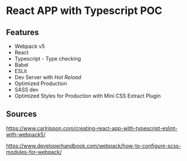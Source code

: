 # React APP with Typescript POC
## Features

- Webpack v5
- React
- Typescript - Type checking
- Babel
- ESLit
- Dev Server with *Hot Reload*
- Optimized Production
- SASS dev
- Optimized Styles for Production with Mini CSS Extract Plugin

## Sources

https://www.carlrippon.com/creating-react-app-with-typescript-eslint-with-webpack5/

https://www.developerhandbook.com/webpack/how-to-configure-scss-modules-for-webpack/
